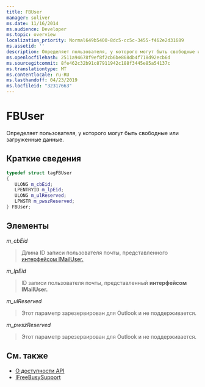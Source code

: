 ```yaml
---
title: FBUser
manager: soliver
ms.date: 11/16/2014
ms.audience: Developer
ms.topic: overview
localization_priority: Normal649b5400-8dc5-cc5c-3455-f462e2d31689
ms.assetid: ''
description: Определяет пользователя, у которого могут быть свободные или загруженные данные.
ms.openlocfilehash: 2511a94678f9ef8f2cb6be868db4f718d92ecb6d
ms.sourcegitcommit: 8fe462c32b91c87911942c188f3445e85a54137c
ms.translationtype: MT
ms.contentlocale: ru-RU
ms.lasthandoff: 04/23/2019
ms.locfileid: "32317663"
---
```

# <a name="fbuser"></a>FBUser

Определяет пользователя, у которого могут быть свободные или загруженные данные.
  
## <a name="quick-info"></a>Краткие сведения

```cpp
typedef struct tagFBUser 
{ 
   ULONG m_cbEid; 
   LPENTRYID m_lpEid; 
   ULONG m_ulReserved; 
   LPWSTR m_pwszReserved; 
} FBUser;

```

## <a name="members"></a>Элементы

_m_cbEid_
  
> Длина ID записи пользователя почты, представленного [интерфейсом IMailUser.](https://docs.microsoft.com/previous-versions/windows/desktop/wab/-wab-imailuser-deleteprops) 
    
_m_lpEid_
  
> ID записи пользователя почты, представленный **интерфейсом IMailUser.** 
    
_m_ulReserved_
  
> Этот параметр зарезервирован для Outlook и не поддерживается.
    
_m_pwszReserved_
  
> Этот параметр зарезервирован для Outlook и не поддерживается.
    
## <a name="see-also"></a>См. также

- [О доступности API](about-the-free-busy-api.md)  
- [IFreeBusySupport](ifreebusysupport.md)


